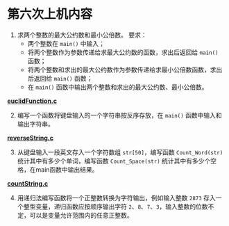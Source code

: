 # 第六次上机内容

1. 求两个整数的最大公约数和最小公倍数。
要求：
	- 两个整数在 `main()` 中输入；
	- 将两个整数作为参数传递给求最大公约数的函数，求出后返回给 `main()` 函数；
	- 将两个整数和求出的最大公约数作为参数传递给求最小公倍数函数，求出后返回给 `main()` 函数；
	- 在 `main()` 函数中输出两个整数和求出的最大公约数、最小公倍数。

[**euclidFunction.c**](./euclidFunction.c)

2. 编写一个函数将键盘输入的一个字符串按反序存放，在 `main()` 函数中输入和输出字符串。

[**reverseString.c**](./reverseString.c)

3. 从键盘输入一段英文存入一个字符数组 `str[50]`，编写函数 `Count_Word(str)` 统计其中有多少个单词，编写函数 `Count_Space(str)` 统计其中有多少个空格，在main函数中输出结果。

[**countString.c**](./countString.c)

4. 用递归法编写函数将一个正整数转换为字符输出，例如输入整数 `2873` 存入一个整型变量，递归函数应按顺序输出字符 `2`、`8`、`7`、`3`，输入整数的位数不定，可以是变量允许范围内的任意正整数。
